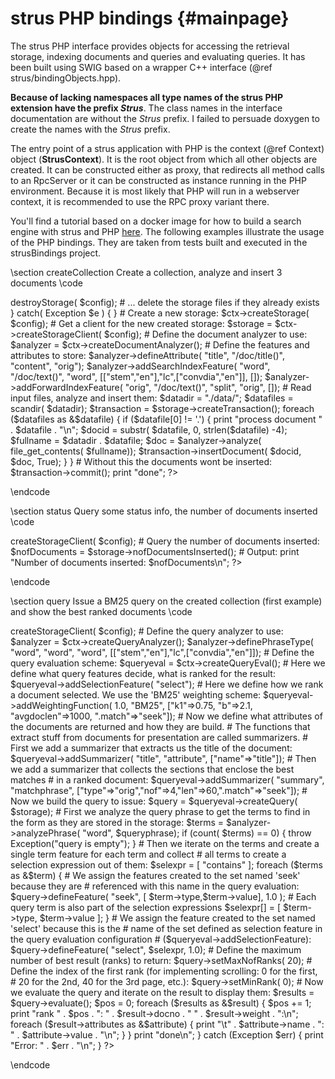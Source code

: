 strus PHP bindings	 {#mainpage}
==================

The strus PHP interface provides objects for accessing the 
retrieval storage, indexing documents and queries and evaluating queries.
It has been built using SWIG based on a wrapper C++ interface (@ref strus/bindingObjects.hpp).

<b>Because of lacking namespaces all type names of the strus PHP extension have the prefix <i>Strus</i></b>.
The class names in the interface documentation are without the <i>Strus</i> prefix. 
I failed to persuade doxygen to create the names with the <i>Strus</i> prefix.

The entry point of a strus application with PHP is the context (@ref Context) object (<b>StrusContext</b>).
It is the root object from which all other objects are created.
It can be constructed either as proxy, that redirects all method calls to an RpcServer
or it can be constructed as instance running in the PHP environment.
Because it is most likely that PHP will run in a webserver context, it is recommended
to use the RPC proxy variant there.

You'll find a tutorial based on a docker image for how to build a search engine with strus and PHP <a href="http://www.codeproject.com/Articles/1009582/Building-a-search-engine-with-Strus-tutorial">here</a>.
The following examples illustrate the usage of the PHP bindings.
They are taken from tests built and executed in the strusBindings project.

\section createCollection Create a collection, analyze and insert 3 documents 
\code
<?php
require "strus.php";

$config = "path=storage; metadata=doclen UINT16";
$ctx = new StrusContext();
try {
	$ctx->destroyStorage( $config);
	# ... delete the storage files if they already exists
} catch( Exception $e ) {
}

# Create a new storage:
$ctx->createStorage( $config);
# Get a client for the new created storage:
$storage = $ctx->createStorageClient( $config);

# Define the document analyzer to use:
$analyzer = $ctx->createDocumentAnalyzer();

# Define the features and attributes to store:
$analyzer->defineAttribute( "title", "/doc/title()", "content", "orig");
$analyzer->addSearchIndexFeature( "word", "/doc/text()", "word", [["stem","en"],"lc",["convdia","en"]], []);
$analyzer->addForwardIndexFeature( "orig", "/doc/text()", "split", "orig", []);

# Read input files, analyze and insert them:
$datadir = "./data/";
$datafiles = scandir( $datadir);
$transaction = $storage->createTransaction();
foreach ($datafiles as &$datafile)
{
	if ($datafile[0] != '.')
	{
		print "process document " . $datafile . "\n";
		$docid = substr( $datafile, 0, strlen($datafile) -4);
		$fullname = $datadir . $datafile;
		$doc = $analyzer->analyze( file_get_contents( $fullname));
		$transaction->insertDocument( $docid, $doc, True);
	}
}
# Without this the documents wont be inserted:
$transaction->commit();
print "done";
?>
\endcode

\section status Query some status info, the number of documents inserted
\code
<?php
require "strus.php";

$ctx = new StrusContext();

$config = "path=storage; metadata=doclen UINT16";
$storage = $ctx->createStorageClient( $config);

# Query the number of documents inserted:
$nofDocuments = $storage->nofDocumentsInserted();

# Output:
print "Number of documents inserted: $nofDocuments\n";
?>
\endcode

\section query Issue a BM25 query on the created collection (first example) and show the best ranked documents
\code
<?php
require "strus.php";

$queryphrase = "city";

$config = "path=storage";
$ctx = new StrusContext();

try
{
	# Get a client for the storage:
	$storage = $ctx->createStorageClient( $config);

	# Define the query analyzer to use:
	$analyzer = $ctx->createQueryAnalyzer();
	$analyzer->definePhraseType( "word", "word", "word", [["stem","en"],"lc",["convdia","en"]]);

	# Define the query evaluation scheme:
	$queryeval = $ctx->createQueryEval();

	# Here we define what query features decide, what is ranked for the result:
	$queryeval->addSelectionFeature( "select");
	
	# Here we define how we rank a document selected. We use the 'BM25' weighting scheme:
	$queryeval->addWeightingFunction( 1.0, "BM25", ["k1"=>0.75, "b"=>2.1, "avgdoclen"=>1000, ".match"=>"seek"]);
	
	# Now we define what attributes of the documents are returned and how they are build.
	# The functions that extract stuff from documents for presentation are called summarizers.
	# First we add a summarizer that extracts us the title of the document:
	$queryeval->addSummarizer( "title", "attribute", ["name"=>"title"]);

	# Then we add a summarizer that collects the sections that enclose the best matches 
	# in a ranked document:
	$queryeval->addSummarizer( "summary", "matchphrase", ["type"=>"orig","nof"=>4,"len"=>60,".match"=>"seek"]);

	# Now we build the query to issue:
	$query = $queryeval->createQuery( $storage);
	
	# First we analyze the query phrase to get the terms to find in the form as they are stored in the storage:
	$terms = $analyzer->analyzePhrase( "word", $queryphrase);
	if (count( $terms) == 0)
	{
		throw Exception("query is empty");
	}
	# Then we iterate on the terms and create a single term feature for each term and collect
	# all terms to create a selection expression out of them:
	$selexpr = [ "contains" ];

	foreach ($terms as &$term)
	{
		# We assign the features created to the set named 'seek' because they are 
		# referenced with this name in the query evaluation:
		$query->defineFeature( "seek", [ $term->type,$term->value], 1.0 );
		# Each query term is also part of the selection expressions
		$selexpr[] = [ $term->type, $term->value ];
	}
	# We assign the feature created to the set named 'select' because this is the
	# name of the set defined as selection feature in the query evaluation configuration
	# ($queryeval->addSelectionFeature):
	$query->defineFeature( "select", $selexpr, 1.0);
	
	# Define the maximum number of best result (ranks) to return:
	$query->setMaxNofRanks( 20);
	# Define the index of the first rank (for implementing scrolling: 0 for the first, 
	# 20 for the 2nd, 40 for the 3rd page, etc.):
	$query->setMinRank( 0);
	
	# Now we evaluate the query and iterate on the result to display them:
	$results = $query->evaluate();
	$pos = 0;
	foreach ($results as &$result)
	{
		$pos += 1;
		print "rank " . $pos . ": " . $result->docno . " " . $result->weight . ":\n";
		foreach ($result->attributes as &$attribute)
		{
			print "\t" . $attribute->name . ": " . $attribute->value . "\n";
		}
	}
	print "done\n";
}
catch (Exception $err)
{
	print "Error: " . $err . "\n";
}
?>
\endcode



